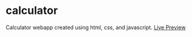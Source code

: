 # calculator
Calculator webapp created using html, css, and javascript.
[Live Preview](p0tato00.github.io/calculator)
